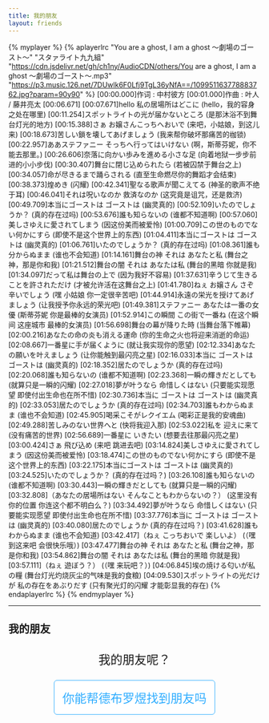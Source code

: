 ```yaml
---
title: 我的朋友
layout: friends
---
```


{% myplayer %}
{% aplayerlrc "You are a ghost, I am a ghost 〜劇場のゴースト〜" "スタァライト九九組" "https://cdn.jsdelivr.net/gh/ch1ny/AudioCDN/others/You are a ghost, I am a ghost 〜劇場のゴースト〜.mp3" "https://p3.music.126.net/7DUwlk6F0Lfj9TgL36yNfA==/109951163778883762.jpg?param=90y90" %}
[00:00.000]作词 : 中村彼方
[00:01.000]作曲 : 叶人 / 藤井亮太
[00:06.671]
[00:07.671]hello 私の居場所はどこに (hello，我的容身之处在哪里)
[00:11.254]スポットライトの光が届かないところ (是那沐浴不到舞台灯光的地方)
[00:15.388]さぁ お嬢さんこっちへおいで (来吧，小姑娘，到这儿来)
[00:18.673]苦しい鎖を壊してあげましょう (我来帮你破坏那痛苦的枷锁)
[00:22.957]ああステファニー そっちへ行ってはいけない (啊，斯蒂芬妮，你不能去那里。)
[00:26.606]奈落に向かい歩みを進める小さな足 (向着地狱一步步前进的小小步伐)
[00:30.407]舞台に閉じ込められたら (若被囚禁于舞台之上)
[00:34.057]命が尽きるまで踊らされる (直至生命燃尽你的舞蹈才会结束)
[00:38.373]煌めき (闪耀)
[00:42.341]聖なる歌声が聞こえてる (神圣的歌声不绝于耳)
[00:46.041]それは呪いなのか 救済なのか (这究竟是诅咒，还是救济)
[00:49.709]本当にゴーストは ゴーストは (幽灵真的)
[00:52.109]いたのでしょうか？ (真的存在过吗)
[00:53.676]誰も知らないの (谁都不知道啊)
[00:57.060]美しさゆえに愛されてしまう (因这份美而被爱怜)
[01:00.709]この世のものでない何かにすら (即使不是这个世界上的东西)
[01:04.411]本当にゴーストは ゴーストは (幽灵真的)
[01:06.761]いたのでしょうか？ (真的存在过吗)
[01:08.361]誰も分からぬまま (谁也不会知道)
[01:14.161]舞台の神 それは あなたと私 (舞台之神，那是你和我)
[01:21.512]舞台の闇 それは あなたは私 (舞台的黑暗 你就是我)
[01:34.097]だって私は舞台の上で (因为我好不容易)
[01:37.631]辛うじて生きることを許されただけ (才被允许活在这舞台之上)
[01:41.780]ねぇ お嬢さん さぞ辛いでしょう (嘿 小姑娘 你一定很辛苦吧)
[01:44.914]永遠の栄光を授けてあげましょう (让我授予你永远的荣光吧)
[01:49.381]ステファニー あなたは一番の女優 (斯蒂芬妮 你是最棒的女演员)
[01:52.914]この瞬間 この街で一番ね (在这个瞬间 这座城市 最棒的女演员)
[01:56.698]舞台の幕が降りた時 (当舞台落下帷幕)
[02:00.216]あなたの命の炎も消える運命 (你的生命之火也将迎来消逝的命运)
[02:08.667]一番星に手が届くように (就让我实现你的愿望)
[02:12.334]あなたの願いを叶えましょう (让你能触到最闪亮之星)
[02:16.033]本当に ゴーストは ゴーストは (幽灵真的)
[02:18.352]居たのでしょうか (真的存在过吗)
[02:20.068]誰も知らないの (谁都不知道啊)
[02:23.368]一瞬の輝きだとしても (就算只是一瞬的闪耀)
[02:27.018]夢が叶うなら 命惜しくはない (只要能实现愿望 即使付出生命也在所不惜)
[02:30.736]本当に ゴーストは ゴーストは (幽灵真的)
[02:33.053]居たのでしょうか (真的存在过吗)
[02:34.703]誰もわからぬまま (谁也不会知道)
[02:45.905]喝采こそがレクイエム (喝彩正是我的安魂曲)
[02:49.288]苦しみのない世界へと (快将我迎入那)
[02:53.022]私を 迎えに来て (没有痛苦的世界)
[02:56.689]一番星に いきたい (想要去往那最闪亮之星)
[03:00.424]さぁ 飛び込め (来吧 跳进去吧)
[03:14.824]美しさゆえに愛されてしまう (因这份美而被爱怜)
[03:18.474]この世のものでない何かにすら (即使不是这个世界上的东西)
[03:22.175]本当にゴーストは ゴーストは (幽灵真的)
[03:24.525]いたのでしょうか？ (真的存在过吗？)
[03:26.108]誰も知らないの (谁都不知道啊)
[03:30.443]一瞬の輝きだとしても (就算只是一瞬的闪耀)
[03:32.808]（あなたの居場所はない そんなこともわからないの？） (这里没有你的位置 你连这个都不明白么？)
[03:34.492]夢が叶うなら 命惜しくはない (只要能实现愿望 即使付出生命也在所不惜)
[03:37.776]本当に ゴーストは ゴーストは (幽灵真的)
[03:40.080]居たのでしょうか (真的存在过吗？)
[03:41.628]誰もわからぬまま (谁也不会知道)
[03:42.417]（ねぇ こっちおいで 楽しいよ） (（嘿 到这来吧 会很快乐哦）)
[03:47.477]舞台の神 それは あなたと私 (舞台之神，那是你和我)
[03:54.862]舞台の闇 それは あなたは私 (舞台的黑暗 你就是我)
[03:57.111]（ねぇ 遊ぼう？） (（嘿 来玩吧？）)
[04:06.845]埃の焼ける匂いが私の糧 (舞台灯光灼烧灰尘的气味是我的食粮)
[04:09.530]スポットライトの光だけが 私の存在をあぶりだす (只有聚光灯的闪耀 才能彰显我的存在)
{% endaplayerlrc %}
{% endmyplayer %}

<hr />

## 我的朋友

<style>
    .button {
        position: relative;
        color: rgb(49, 174, 255);
        border: 1px solid rgb(49, 174, 255);
        padding: 1rem;
        font-size: 1.5rem;
        background-color: white;
        margin: 0.5rem;
        cursor: pointer;
        transition: 500ms;
        border-radius: 0.25em;
        opacity: 1;
    }
    .button:hover {
        color: white;
        background-color: rgb(49, 174, 255);
    }
    .button.button_cannot_seen {
        opacity: 0;
        z-index: -1;
    }

    .sob {
        opacity: 1;
        transition: 500ms;
        -webkit-user-drag: none;
    }
    .sob_hidden {
        opacity: 0;
        margin-top: 0;
    }
</style>

<div style="text-align: center; position: relative; width: 100%; user-select: none;">
    <div style="width: 100%; font-size: 1.5rem; line-height: 4rem;" id='text'>我的朋友呢？</div>
    <button class="button" onclick="const self = this.classList.add('button_cannot_seen'); document.querySelector('.sob').classList.remove('sob_hidden'); document.querySelector('#text').innerText = '破案了，原来德布罗煜没有朋友';">你能帮德布罗煜找到朋友吗</button>
    <div style="width: 100%; display: flex; justify-content: space-around;">
        <img class="sob sob_hidden" src="https://assets.kira.host/Pictures/Others/20220401192619.jpg"/>
    </div>
</div>
